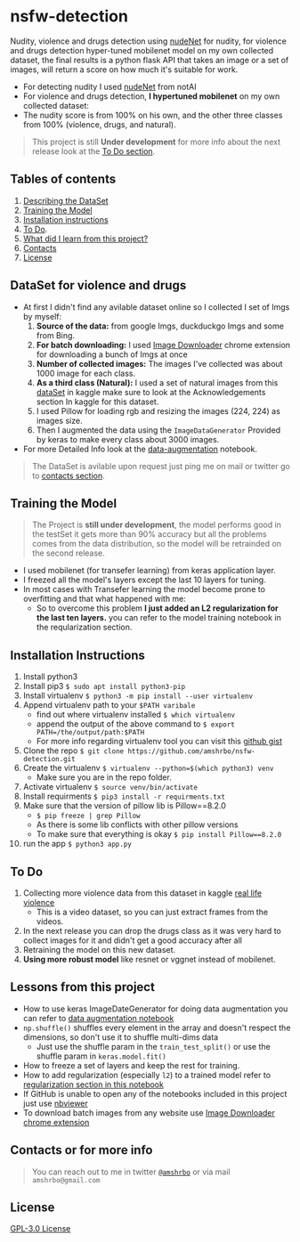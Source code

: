 # nsfw-detection
Nudity, violence and drugs detection using [nudeNet](https://github.com/notAI-tech/NudeNet) for nudity, for violence and drugs detection hyper-tuned mobilenet model on my own collected dataset, the final results is a python flask API that takes an image or a set of images, will return a score on how much it's suitable for work.
- For detecting nudity I used [nudeNet](https://github.com/notAI-tech/NudeNet) from notAI
- For violence and drugs detection, **I hypertuned mobilenet** on my own collected dataset:
- The nudity score is from 100% on his own, and the other three classes from 100% (violence, drugs, and natural).
> This project is still **Under development** for more info about the next release look at the [To Do section](#to-do).

## Tables of contents
1. [Describing the DataSet](#dataset-for-violence-and-drugs)
2. [Training the Model](#training-the-model)
3. [Installation instructions](#installation-instructions)
4. [To Do](#to-do).
5. [What did I learn from this project?](#lessons-from-this-project)
6. [Contacts](#contacts-or-for-more-info)
7. [License](#license)

## DataSet for violence and drugs
- At first I didn't find any avilable dataset online so I collected I set of Imgs by myself:
  1. **Source of the data:** from google Imgs, duckduckgo Imgs and some from Bing.
  1. **For batch downloading:** I used [Image Downloader](https://chrome.google.com/webstore/detail/image-downloader/cnpniohnfphhjihaiiggeabnkjhpaldj) chrome extension for downloading a bunch of Imgs at once 
  1. **Number of collected images:** The images I've collected was about 1000 image for each class.
  1. **As a third class (Natural):** I used a set of natural images from this [dataSet](https://www.kaggle.com/prasunroy/natural-images) in kaggle make sure to look at the Acknowledgements section In kaggle for this dataset. 
  1. I used Pillow for loading rgb and resizing the images (224, 224) as images size.
  1. Then I augmented the data using the `ImageDataGenerator` Provided by keras to make every class about 3000 images.
- For more Detailed Info look at the [data-augmentation](./data_preprocessing/data-augmentation.ipynb) notebook. 
> The DataSet is avilable upon request just ping me on mail or twitter go to [contacts section](#contacts-or-for-more-info).

## Training the Model
> The Project is **still under development**, the model performs good in the testSet it gets more than 90% accuracy but all the problems comes from the data distribution, so the model will be retrainded on the second release.
- I used mobilenet (for transefer learning) from keras application layer.
- I freezed all the model's layers except the last 10 layers for tuning.
- In most cases with Transefer learning the model become prone to overfitting and that what happened with me:
  - So to overcome this problem **I just added an L2 regularization for the last ten layers.** you can refer to the model training notebook in the reqularization section. 

## Installation Instructions
1. Install python3 
2. Install pip3 `$ sudo apt install python3-pip`
3. Install virtualenv `$ python3 -m pip install --user virtualenv`
4. Append virtualenv path to your `$PATH varibale`
    - find out where virtualenv installed `$ which virtualenv`
    - append the output of the above command to `$ export PATH=/the/output/path:$PATH`
    - For more info regarding virtualenv tool you can visit this [github gist](https://gist.github.com/amshrbo/2ca0afb88c428b79ddaf38374226b9e0)
5. Clone the repo `$ git clone https://github.com/amshrbo/nsfw-detection.git`
6. Create the virtualenv `$ virtualenv --python=$(which python3) venv`
    - Make sure you are in the repo folder.
7. Activate virtualenv `$ source venv/bin/activate`
8. Install requirments `$ pip3 install -r requirments.txt`
9. Make sure that the version of pillow lib is Pillow==8.2.0
    - `$ pip freeze | grep Pillow`
    - As there is some lib conflicts with other pillow versions
    - To make sure that everything is okay `$ pip install Pillow==8.2.0`
10. run the app `$ python3 app.py`

## To Do
1. Collecting more violence data from this dataset in kaggle [real life violence](https://www.kaggle.com/mohamedmustafa/real-life-violence-situations-dataset)
    - This is a video dataset, so you can just extract frames from the videos.
1. In the next release you can drop the drugs class as it was very hard to collect images for it and didn't get a good accuracy after all
1. Retraining the model on this new dataset.
1. **Using more robust model** like resnet or vggnet instead of mobilenet. 

## Lessons from this project
- How to use keras ImageDateGenerator for doing data augmentation you can refer to [data augmentation notebook](./data_preprocessing/data-augmentation.ipynb)
- `np.shuffle()` shuffles every element in the array and doesn't respect the dimensions, so don't use it to shuffle multi-dims data
  - Just use the shuffle param in the `train_test_split()` or use the shuffle param in `keras.model.fit()`
- How to freeze a set of layers and keep the rest for training.
- How to add regularization (especially `l2`) to a trained model refer to [regularization section in this notebook](./training_and_loading/nsfw_detection_training.ipynb)
- If GitHub is unable to open any of the notebooks included in this project just use [nbviewer](https://nbviewer.jupyter.org/)
- To download batch images from any website use [Image Downloader chrome extension](https://chrome.google.com/webstore/detail/image-downloader/cnpniohnfphhjihaiiggeabnkjhpaldj)

## Contacts or for more info
> You can reach out to me in twitter [`@amshrbo`](https://twitter.com/amshrbo) or via mail `amshrbo@gmail.com`

## License
[GPL-3.0 License](./LICENSE)
